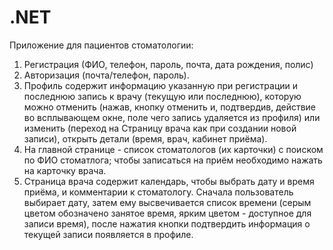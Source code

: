 # .NET
Приложение для пациентов стоматологии:
1. Регистрация (ФИО, телефон, пароль, почта, дата рождения, полис)
2. Авторизация (почта/телефон, пароль).
3. Профиль содержит информацию указанную при регистрации и последнюю запись к врачу (текущую или последнюю), которую можно отменить (нажав, кнопку отменить и, подтвердив, действие во всплывающем окне, поле чего запись удаляется из профиля) или изменить (переход на Страницу врача как при создании новой записи), открыть детали (время, врач, кабинет приёма).
4. На главной странице - список стоматологов (их карточки) с поиском по ФИО стоматлога; чтобы записаться на приём необходимо нажать на карточку врача.
5. Страница врача содержит календарь, чтобы выбрать дату и время приёма, и комментарии к стоматологу. Сначала пользователь выбирает дату, затем ему высвечивается список времени (серым цветом обозначено занятое время, ярким цветом - доступное для записи время), после нажатия кнопки подтвердить информация о текущей записи появляется в профиле.
